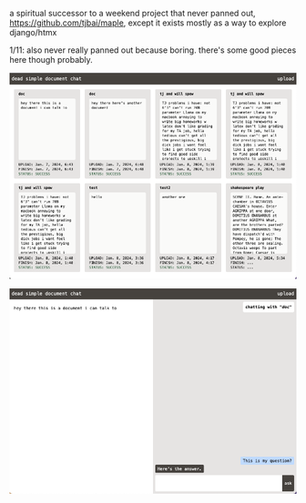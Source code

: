 a spiritual successor to a weekend project that never panned out, https://github.com/tjbai/maple,
except it exists mostly as a way to explore django/htmx

1/11: also never really panned out because boring. there's some good pieces here though probably.

![home](images/home.png)

![document](images/document.png)
